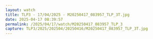 ```yaml
---
layout: watch
title: TLP3 - 17/04/2025 - M20250417_083957_TLP_3T.jpg
date: 2025-04-17 08:39:57
permalink: /2025/04/17/watch/M20250417_083957_TLP_3
capture: TLP3/2025/202504/20250416/M20250417_083957_TLP_3T.jpg
---
```

